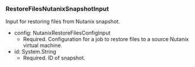 ### RestoreFilesNutanixSnapshotInput
Input for restoring files from Nutanix snapshot.

- config: NutanixRestoreFilesConfigInput
  - Required. Configuration for a job to restore files to a source Nutanix virtual machine.
- id: System.String
  - Required. ID of snapshot.
